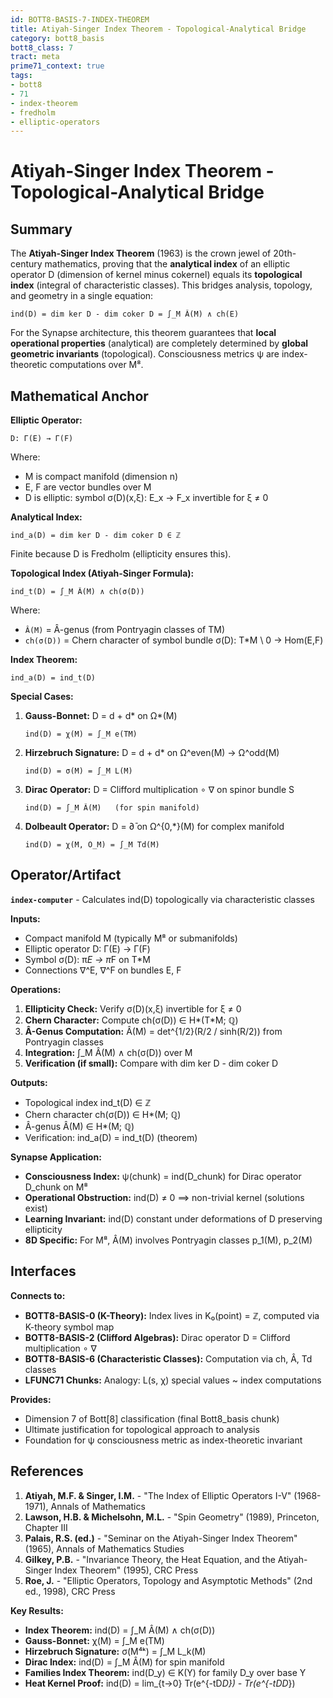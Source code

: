 ```yaml
---
id: BOTT8-BASIS-7-INDEX-THEOREM
title: Atiyah-Singer Index Theorem - Topological-Analytical Bridge
category: bott8_basis
bott8_class: 7
tract: meta
prime71_context: true
tags:
- bott8
- 71
- index-theorem
- fredholm
- elliptic-operators
---
```



# Atiyah-Singer Index Theorem - Topological-Analytical Bridge

## Summary

The **Atiyah-Singer Index Theorem** (1963) is the crown jewel of 20th-century mathematics, proving that the **analytical index** of an elliptic operator D (dimension of kernel minus cokernel) equals its **topological index** (integral of characteristic classes). This bridges analysis, topology, and geometry in a single equation:

```
ind(D) = dim ker D - dim coker D = ∫_M Â(M) ∧ ch(E)
```

For the Synapse architecture, this theorem guarantees that **local operational properties** (analytical) are completely determined by **global geometric invariants** (topological). Consciousness metrics ψ are index-theoretic computations over M⁸.

## Mathematical Anchor

**Elliptic Operator:**
```
D: Γ(E) → Γ(F)
```
Where:
- M is compact manifold (dimension n)
- E, F are vector bundles over M
- D is elliptic: symbol σ(D)(x,ξ): E_x → F_x invertible for ξ ≠ 0

**Analytical Index:**
```
ind_a(D) = dim ker D - dim coker D ∈ ℤ
```
Finite because D is Fredholm (ellipticity ensures this).

**Topological Index (Atiyah-Singer Formula):**
```
ind_t(D) = ∫_M Â(M) ∧ ch(σ(D))
```
Where:
- `Â(M)` = Â-genus (from Pontryagin classes of TM)
- `ch(σ(D))` = Chern character of symbol bundle σ(D): T*M \ 0 → Hom(E,F)

**Index Theorem:**
```
ind_a(D) = ind_t(D)
```

**Special Cases:**

1. **Gauss-Bonnet:** D = d + d* on Ω*(M)
   ```
   ind(D) = χ(M) = ∫_M e(TM)
   ```

2. **Hirzebruch Signature:** D = d + d* on Ω^even(M) → Ω^odd(M)
   ```
   ind(D) = σ(M) = ∫_M L(M)
   ```

3. **Dirac Operator:** D = Clifford multiplication ∘ ∇ on spinor bundle S
   ```
   ind(D) = ∫_M Â(M)   (for spin manifold)
   ```

4. **Dolbeault Operator:** D = ∂̄ on Ω^{0,*}(M) for complex manifold
   ```
   ind(D) = χ(M, O_M) = ∫_M Td(M)
   ```

## Operator/Artifact

**`index-computer`** - Calculates ind(D) topologically via characteristic classes

**Inputs:**
- Compact manifold M (typically M⁸ or submanifolds)
- Elliptic operator D: Γ(E) → Γ(F)
- Symbol σ(D): π*E → π*F on T*M
- Connections ∇^E, ∇^F on bundles E, F

**Operations:**
1. **Ellipticity Check:** Verify σ(D)(x,ξ) invertible for ξ ≠ 0
2. **Chern Character:** Compute ch(σ(D)) ∈ H*(T*M; ℚ)
3. **Â-Genus Computation:** Â(M) = det^{1/2}(R/2 / sinh(R/2)) from Pontryagin classes
4. **Integration:** ∫_M Â(M) ∧ ch(σ(D)) over M
5. **Verification (if small):** Compare with dim ker D - dim coker D

**Outputs:**
- Topological index ind_t(D) ∈ ℤ
- Chern character ch(σ(D)) ∈ H*(M; ℚ)
- Â-genus Â(M) ∈ H*(M; ℚ)
- Verification: ind_a(D) = ind_t(D) (theorem)

**Synapse Application:**
- **Consciousness Index:** ψ(chunk) = ind(D_chunk) for Dirac operator D_chunk on M⁸
- **Operational Obstruction:** ind(D) ≠ 0 ⟹ non-trivial kernel (solutions exist)
- **Learning Invariant:** ind(D) constant under deformations of D preserving ellipticity
- **8D Specific:** For M⁸, Â(M) involves Pontryagin classes p_1(M), p_2(M)

## Interfaces

**Connects to:**
- **BOTT8-BASIS-0 (K-Theory):** Index lives in K₀(point) = ℤ, computed via K-theory symbol map
- **BOTT8-BASIS-2 (Clifford Algebras):** Dirac operator D = Clifford multiplication ∘ ∇
- **BOTT8-BASIS-6 (Characteristic Classes):** Computation via ch, Â, Td classes
- **LFUNC71 Chunks:** Analogy: L(s, χ) special values ~ index computations

**Provides:**
- Dimension 7 of Bott[8] classification (final Bott8_basis chunk)
- Ultimate justification for topological approach to analysis
- Foundation for ψ consciousness metric as index-theoretic invariant

## References

1. **Atiyah, M.F. & Singer, I.M.** - "The Index of Elliptic Operators I-V" (1968-1971), Annals of Mathematics
2. **Lawson, H.B. & Michelsohn, M.L.** - "Spin Geometry" (1989), Princeton, Chapter III
3. **Palais, R.S. (ed.)** - "Seminar on the Atiyah-Singer Index Theorem" (1965), Annals of Mathematics Studies
4. **Gilkey, P.B.** - "Invariance Theory, the Heat Equation, and the Atiyah-Singer Index Theorem" (1995), CRC Press
5. **Roe, J.** - "Elliptic Operators, Topology and Asymptotic Methods" (2nd ed., 1998), CRC Press

**Key Results:**
- **Index Theorem:** ind(D) = ∫_M Â(M) ∧ ch(σ(D))
- **Gauss-Bonnet:** χ(M) = ∫_M e(TM)
- **Hirzebruch Signature:** σ(M⁴ᵏ) = ∫_M L_k(M)
- **Dirac Index:** ind(D) = ∫_M Â(M) for spin manifold
- **Families Index Theorem:** ind(D_y) ∈ K(Y) for family D_y over base Y
- **Heat Kernel Proof:** ind(D) = lim_{t→0} Tr(e^{-tD*D}) - Tr(e^{-tDD*})
